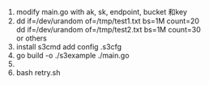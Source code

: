 1. modify main.go with ak, sk, endpoint, bucket 和key
2. dd if=/dev/urandom of=/tmp/test1.txt bs=1M count=20  
    dd if=/dev/urandom of=/tmp/test2.txt bs=1M count=30  
    or others
3. install s3cmd add config .s3cfg
4. go build -o ./s3example ./main.go
5. 
6. bash retry.sh